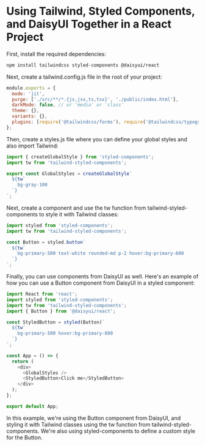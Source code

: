 # Using Tailwind, Styled Components, and DaisyUI Together in a React Project

First, install the required dependencies:

```bash
npm install tailwindcss styled-components @daisyui/react
```

Next, create a tailwind.config.js file in the root of your project:

```javascript
module.exports = {
  mode: 'jit',
  purge: ['./src/**/*.{js,jsx,ts,tsx}', './public/index.html'],
  darkMode: false, // or 'media' or 'class'
  theme: {},
  variants: {},
  plugins: [require('@tailwindcss/forms'), require('@tailwindcss/typography')],
};
```

Then, create a styles.js file where you can define your global styles and also import Tailwind:

```javascript
import { createGlobalStyle } from 'styled-components';
import tw from 'tailwind-styled-components';

export const GlobalStyles = createGlobalStyle`
  ${tw`
    bg-gray-100
  `}
`;
```

Next, create a component and use the tw function from tailwind-styled-components to style it with Tailwind classes:

```javascript
import styled from 'styled-components';
import tw from 'tailwind-styled-components';

const Button = styled.button`
  ${tw`
    bg-primary-500 text-white rounded-md p-2 hover:bg-primary-600
  `}
`;
```

Finally, you can use components from DaisyUI as well. Here's an example of how you can use a Button component from DaisyUI in a styled component:

```javascript
import React from 'react';
import styled from 'styled-components';
import tw from 'tailwind-styled-components';
import { Button } from '@daisyui/react';

const StyledButton = styled(Button)`
  ${tw`
    bg-primary-500 hover:bg-primary-600
  `}
`;

const App = () => {
  return (
    <div>
      <GlobalStyles />
      <StyledButton>Click me</StyledButton>
    </div>
  );
};

export default App;
```

In this example, we're using the Button component from DaisyUI, and styling it with Tailwind classes using the tw function from tailwind-styled-components. We're also using styled-components to define a custom style for the Button.
